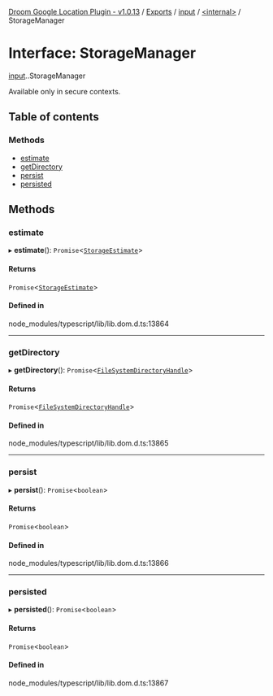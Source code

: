 [Droom Google Location Plugin - v1.0.13](../README.md) / [Exports](../modules.md) / [input](../modules/input.md) / [<internal\>](../modules/input._internal_.md) / StorageManager

# Interface: StorageManager

[input](../modules/input.md).[<internal>](../modules/input._internal_.md).StorageManager

Available only in secure contexts.

## Table of contents

### Methods

- [estimate](input._internal_.StorageManager.md#estimate)
- [getDirectory](input._internal_.StorageManager.md#getdirectory)
- [persist](input._internal_.StorageManager.md#persist)
- [persisted](input._internal_.StorageManager.md#persisted)

## Methods

### estimate

▸ **estimate**(): `Promise`<[`StorageEstimate`](input._internal_.StorageEstimate.md)\>

#### Returns

`Promise`<[`StorageEstimate`](input._internal_.StorageEstimate.md)\>

#### Defined in

node_modules/typescript/lib/lib.dom.d.ts:13864

___

### getDirectory

▸ **getDirectory**(): `Promise`<[`FileSystemDirectoryHandle`](../modules/input._internal_.md#filesystemdirectoryhandle)\>

#### Returns

`Promise`<[`FileSystemDirectoryHandle`](../modules/input._internal_.md#filesystemdirectoryhandle)\>

#### Defined in

node_modules/typescript/lib/lib.dom.d.ts:13865

___

### persist

▸ **persist**(): `Promise`<`boolean`\>

#### Returns

`Promise`<`boolean`\>

#### Defined in

node_modules/typescript/lib/lib.dom.d.ts:13866

___

### persisted

▸ **persisted**(): `Promise`<`boolean`\>

#### Returns

`Promise`<`boolean`\>

#### Defined in

node_modules/typescript/lib/lib.dom.d.ts:13867
